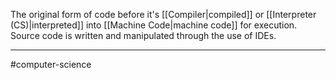 The original form of code before it's [[Compiler|compiled]] or [[Interpreter (CS)|interpreted]] into [[Machine Code|machine code]] for execution. Source code is written and manipulated through the use of IDEs. 

---
#computer-science 